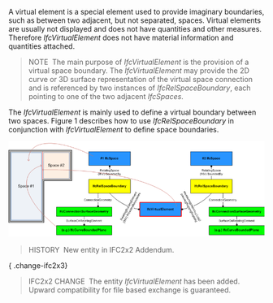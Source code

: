 ﻿A virtual element is a special element used to provide imaginary boundaries, such as between two adjacent, but not separated, spaces. Virtual elements are usually not displayed and does not have quantities and other measures. Therefore _IfcVirtualElement_ does not have material information and quantities attached.

> NOTE&nbsp; The main purpose of _IfcVirtualElement_ is the provision of a virtual space boundary. The _IfcVirtualElement_ may provide the 2D curve or 3D surface representation of the virtual space connection and is referenced by two instances of _IfcRelSpaceBoundary_, each pointing to one of the two adjacent _IfcSpaces_.

The _IfcVirtualElement_ is mainly used to define a virtual boundary between two spaces. Figure 1 describes how to use _IfcRelSpaceBoundary_ in conjunction with _IfcVirtualElement_ to define space boundaries.

!["space boundary"](../../../../../../figures/ifcvirtualelement_spaceboundaries.png "Figure 1 &mdash; Virtual element space boundaries")

> HISTORY&nbsp; New entity in IFC2x2 Addendum.

{ .change-ifc2x3}
> IFC2x2 CHANGE&nbsp; The entity _IfcVirtualElement_ has been added. Upward compatibility for file based exchange is guaranteed.
